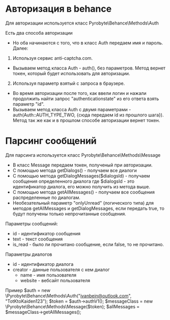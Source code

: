 # Авторизация в behance
Для авторизации используется класс Pyrobyte\Behance\Methods\Auth

Есть два способа авторизации
* Но оба начинаются с того, что в класс Auth передаем имя и пароль. Далее:
1) Используя сервис anti-captcha.com. 
* Вызываем метод класса Auth - auth(), без параметров. Метод вернет токен, который
будет использовать для авторизации.
2) Используя параметр взятый с запроса в браузере.
* Во время авторизации после того, как ввели логин и нажали продолжить найти запрос 
"authenticationstate" из его ответа взять параметр "id".
* Вызываем метод класса Auth с двумя параметрами - auth(Auth::AUTH_TYPE_TWO, {сюда передаем id из прошлого шага}).
Метод так же как и в прошлом способе авторизации вернет токен.
# Парсинг сообщений
Для парсинга используется класс Pyrobyte\Behance\Methods\Message
* В класс Message передаем токен, полученый при авторизации. 
* С помощью метода getDialogs() - получаем все диалоги
* С помощью метода getDialogMessages($dialogsId) - получаем сообщения определенного диалога
где $dialogsId - это идентификатор диалога, его можно получить из метода выше.
* С помощью метода getAllMessages() - получаем все сообщения распределенные по диалогам.
* Необезательный параметр "onlyUnread" (логического типа) для методов
 getAllMessages и getDialogMessages, если передать true, то будут получены только
  непрочитанные сообщения.
  
Параметры сообщений:
* id - идентификатор сообщения
* text - текст сообщения
* is_read - было ли прочитано сообщение, если false, то не прочитано.

Параметры диалогов 
* id - идентификатор диалога
* creator - данные пользователя с кем диалог
    * name - имя пользователя
    * website - вебсайт пользователя

Пример
     $auth = new \Pyrobyte\Behance\Methods\Auth("ivanbein@outlook.com", "TotKtoKaiden123");
     $token = $auth->authV1();
     $messageClass = new \Pyrobyte\Behance\Methods\Message($token);
     $allMessages = $messageClass->getAllMessages();
     
